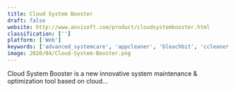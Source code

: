 ```yaml
---
title: Cloud System Booster
draft: false 
website: http://www.anvisoft.com/product/cloudsystembooster.html
classification: ['']
platform: ['Web']
keywords: ['advanced_systemcare', 'appcleaner', 'bleachbit', 'ccleaner', 'clean_master', 'cleanmymac_x', 'enhancemy8', 'fcorp_tweakers', 'glary_utilities', 'pegasun_system_utilities', 'recuva', 'reimage', 'serviwin', 'system_mechanic', 'systemsuite_professional', 'total_uninstall', 'winutilities', 'windows_repair_toolbox', 'wise_registry_cleaner']
image: 2020/04/Cloud-System-Booster.png
---
```

Cloud System Booster is a new innovative system maintenance & optimization tool based on cloud...